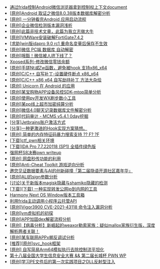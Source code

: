 + [通过frida控制Android微信浏览器拿到控制权上下文document](https://bbs.kanxue.com/thread-284761.htm)
+ [[原创]Android 取证之微信8.0.38版本数据库解密分析](https://bbs.kanxue.com/thread-278092.htm)
+ [[原创] 一分钟看完Android 应用启动流程](https://bbs.kanxue.com/thread-284686.htm)
+ [[原创]企业微信检测版本漏洞浅析](https://bbs.kanxue.com/thread-284796.htm)
+ [[原创]此篇非技术文章，此篇为我立志做大牛](https://bbs.kanxue.com/thread-284823.htm)
+ [[原创]VMWare安装破解FortiGate7.4.2](https://bbs.kanxue.com/thread-284794.htm)
+ [[求助]win版idapro 9.0 rc1 重命名变量后保存不生效](https://bbs.kanxue.com/thread-284870.htm)
+ [[原创]微信 PC端 数据库 自动解密](https://bbs.kanxue.com/thread-268554.htm)
+ [[原创]哦豁！微信被人挤下线了？](https://bbs.kanxue.com/thread-273129.htm)
+ [Xposed系列-修改微信零钱余额](https://bbs.kanxue.com/thread-274794.htm)
+ [[原创]手搓Nt*或Zw*函数，避免被hook 支持x86_x64](https://bbs.kanxue.com/thread-284264.htm)
+ [[原创]C/C++ 自写补丁-设置硬件断点 x86_x64](https://bbs.kanxue.com/thread-283839.htm)
+ [[原创]C/C++ x86 x64 自写劫持补丁 方法大杂烩](https://bbs.kanxue.com/thread-282745.htm)
+ [[原创] Unicorn 在 Android 的应用](https://bbs.kanxue.com/thread-253868.htm)
+ [[原创]某宝购物APP设备风控SDK-mtop简单分析](https://bbs.kanxue.com/thread-284241.htm)
+ [[原创]使用py开发WX刷步数小工具](https://bbs.kanxue.com/thread-284858.htm)
+ [[原创]某pp线上超市加密纯算分析](https://bbs.kanxue.com/thread-284599.htm)
+ [[原创]微信4.0聊天记录数据库文件解密分析](https://bbs.kanxue.com/thread-284417.htm)
+ [[原创]代码审计 - MCMS v5.4.1 0day挖掘](https://bbs.kanxue.com/thread-284806.htm)
+ [[分享]Jetbrains账户激活方式](https://bbs.kanxue.com/thread-284298.htm)
+ [[分享]一种更激进的Hook实现方案猜想。](https://bbs.kanxue.com/thread-284824.htm)
+ [[原创] 简单的内存特征码暴力搜索支持 ?? F? ?F](https://bbs.kanxue.com/thread-284451.htm)
+ [[下载]ctf_pwn相关环境](https://bbs.kanxue.com/thread-278044.htm)
+ [[下载]IDA Pro 7.7.220118 (SP1) 全插件绿色版](https://bbs.kanxue.com/thread-276531.htm)
+ [强网杯S8决赛pwn writeup](https://bbs.kanxue.com/thread-284725.htm)
+ [[原创] 网盘秒传功能的利用](https://bbs.kanxue.com/thread-284783.htm)
+ [[原创]Anti-Cheat Toolkit 游戏逆向分析](https://bbs.kanxue.com/thread-283275.htm)
+ [邀您见证数据要素与AI的创新碰撞「第二届隐语开源社区嘉年华」](https://bbs.kanxue.com/thread-284875.htm)
+ [[原创]ALI的sign参数分析](https://bbs.kanxue.com/thread-284292.htm)
+ [[讨论]关于新版本magisk隐藏与shamiko隐藏的检测](https://bbs.kanxue.com/thread-284859.htm)
+ [[下载][下载] 一种实现转发公网ip到内网的工具](https://bbs.kanxue.com/thread-284837.htm)
+ [Harmony Next OS Window版本工具箱](https://bbs.kanxue.com/thread-284829.htm)
+ [利用frida主动调用小程序云托管API](https://bbs.kanxue.com/thread-284878.htm)
+ [[原创]Vigor3900 CVE-2021-43118 命令注入漏洞分析](https://bbs.kanxue.com/thread-282750.htm)
+ [[原创]vm虚拟机的初探](https://bbs.kanxue.com/thread-284883.htm)
+ [[原创]APP加固dex解密流程分析](https://bbs.kanxue.com/thread-280609.htm)
+ [[原创]【病毒分析】新崛起的weaxor勒索家族：疑似mallox家族衍生版，深度解析两者关联！](https://bbs.kanxue.com/thread-284882.htm)
+ [[原创]某车联网APPx梆反调试分析](https://bbs.kanxue.com/thread-277692.htm)
+ [[推荐][原创]svc_hook框架](https://bbs.kanxue.com/thread-284713.htm)
+ [[原创] 自写简易Arm64模拟执行去除控制流平坦化](https://bbs.kanxue.com/thread-284890.htm)
+ [第十八届全国大学生信息安全大赛 && 第二届长城杯 PWN WP](https://bbs.kanxue.com/thread-284887.htm)
+ [[原创]学习PE文件后的第一次实践项目之DLL反射型注入](https://bbs.kanxue.com/thread-284885.htm)
